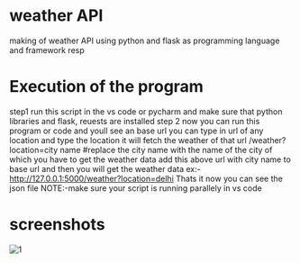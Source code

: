 # weather API
making of weather API using python and flask as programming language and framework resp
# Execution of the program
step1
run this script in the vs code or pycharm and make sure that python libraries and flask, reuests are installed
step 2
now you can run this program or code and youll see an base url you can type in url of any location and type the location
it will fetch the weather of that url
/weather?location=city name #replace the city name with the name of the city of which you have to get the weather data
add this above url with city name to base url and then you will get the weather data ex:-http://127.0.0.1:5000/weather?location=delhi
Thats it now you can see the json file NOTE:-make sure your script is running parallely in vs code
# screenshots
![1](https://github.com/vishhalkm/weather/assets/150259362/23cabe52-486f-4ad8-abf2-89bc9d946278)


